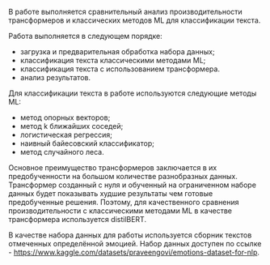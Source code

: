 В работе выполняется сравнительный анализ производительности трансформеров и классических методов ML для классификации текста.

Работа выполняется в следующем порядке:

* загрузка и предварительная обработка набора данных;
* классификация текста классическими методами ML;
* классификация текста с использованием трансформера.
* анализ результатов.

Для классификации текста в работе используются следующие методы ML:

* метод опорных векторов;
* метод k ближайших соседей;
* логистическая регрессия;
* наивный байесовский классификатор;
* метод случайного леса.

Основное преимущество трансформеров заключается в их предобученности на большом количестве разнобразных данных. Трансформер созданный с нуля и обученный на ограниченном наборе данных будет показывать худшие результаты чем готовые предобученные решения. Поэтому, для качественного сравнения производительности с классическими методами ML в качестве трансформера используется distilBERT.

В качестве набора данных для работы используется сборник текстов отмеченных определённой эмоцией. Набор данных доступен по ссылке - https://www.kaggle.com/datasets/praveengovi/emotions-dataset-for-nlp.
